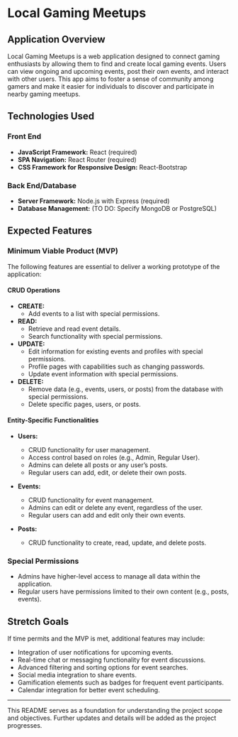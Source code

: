# Local Gaming Meetups

## Application Overview
Local Gaming Meetups is a web application designed to connect gaming enthusiasts by allowing them to find and create local gaming events. Users can view ongoing and upcoming events, post their own events, and interact with other users. This app aims to foster a sense of community among gamers and make it easier for individuals to discover and participate in nearby gaming meetups.

## Technologies Used

### Front End
- **JavaScript Framework:** React (required)
- **SPA Navigation:** React Router (required)
- **CSS Framework for Responsive Design:** React-Bootstrap

### Back End/Database
- **Server Framework:** Node.js with Express (required)
- **Database Management:** (TO DO: Specify MongoDB or PostgreSQL)

## Expected Features

### Minimum Viable Product (MVP)
The following features are essential to deliver a working prototype of the application:

#### CRUD Operations
- **CREATE:**
  - Add events to a list with special permissions.
- **READ:**
  - Retrieve and read event details.
  - Search functionality with special permissions.
- **UPDATE:**
  - Edit information for existing events and profiles with special permissions.
  - Profile pages with capabilities such as changing passwords.
  - Update event information with special permissions.
- **DELETE:**
  - Remove data (e.g., events, users, or posts) from the database with special permissions.
  - Delete specific pages, users, or posts.

#### Entity-Specific Functionalities
- **Users:**
  - CRUD functionality for user management.
  - Access control based on roles (e.g., Admin, Regular User).
  - Admins can delete all posts or any user’s posts.
  - Regular users can add, edit, or delete their own posts.

- **Events:**
  - CRUD functionality for event management.
  - Admins can edit or delete any event, regardless of the user.
  - Regular users can add and edit only their own events.

- **Posts:**
  - CRUD functionality to create, read, update, and delete posts.

### Special Permissions
- Admins have higher-level access to manage all data within the application.
- Regular users have permissions limited to their own content (e.g., posts, events).

## Stretch Goals
If time permits and the MVP is met, additional features may include:
- Integration of user notifications for upcoming events.
- Real-time chat or messaging functionality for event discussions.
- Advanced filtering and sorting options for event searches.
- Social media integration to share events.
- Gamification elements such as badges for frequent event participants.
- Calendar integration for better event scheduling.

---

This README serves as a foundation for understanding the project scope and objectives. Further updates and details will be added as the project progresses.
